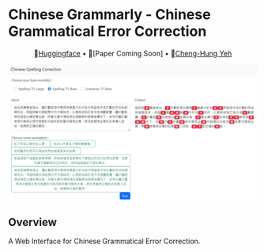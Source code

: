 # Chinese Grammarly - Chinese Grammatical Error Correction

<center>
🤗<a href='https://huggingface.co/CodeTed/CGEDit'>Huggingface</a> • 📃<a>[Paper Coming Soon]</a> • 👨️<a href='https://github.com/TedYeh'>Cheng-Hung Yeh</a>
</center>

![](img/interface.png) 

## Overview
A Web Interface for Chinese Grammatical Error Correction.
